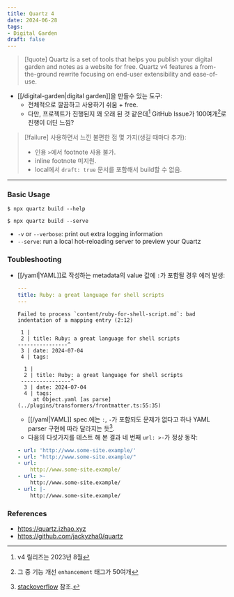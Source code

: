 ```yaml
---
title: Quartz 4
date: 2024-06-28
tags:
- Digital Garden
draft: false
---
```



> [!quote] Quartz is a set of tools that helps you publish your digital garden and notes as a website for free. Quartz v4 features a from-the-ground rewrite focusing on end-user extensibility and ease-of-use.

- [[/digital-garden|digital garden]]을 만들수 있는 도구:
    - 전체적으로 깔끔하고 사용하기 쉬움 + free.
    - 다만, 프로젝트가 진행된지 꽤 오래 된 것 같은데[^1] GitHub Issue가 100여개[^2]로 진행이 더딘 느낌?


[^1]: v4 릴리즈는 2023년 8월
[^2]: 그 중 기능 개선 `enhancement` 태그가 50여개


> [!failure] 사용하면서 느낀 불편한 점 몇 가지(생길 때마다 추가):
> - 인용 `>`에서 footnote 사용 불가.
> - inline footnote 미지원.
> - local에서 `draft: true` 문서를 포함해서 build할 수 없음.


---
### Basic Usage

```shell
$ npx quartz build --help
```

```shell
$ npx quartz build --serve
```

- `-v` or `--verbose`: print out extra logging information
- `--serve`: run a local hot-reloading server to preview your Quartz


### Toubleshooting
- [[/yaml|YAML]]로 작성하는 metadata의 value 값에 `:`가 포함될 경우 에러 발생:
    ```yaml
    ---
    title: Ruby: a great language for shell scripts
    ---
    ```
    
    ```shell
    Failed to process `content/ruby-for-shell-script.md`: bad indentation of a mapping entry (2:12)
    
     1 |
     2 | title: Ruby: a great language for shell scripts
    ----------------^
     3 | date: 2024-07-04
     4 | tags:
    
      1 |
      2 | title: Ruby: a great language for shell scripts
     ----------------^
      3 | date: 2024-07-04
      4 | tags:
         at Object.yaml [as parse] (../plugins/transformers/frontmatter.ts:55:35)
    ```
    
    - [[/yaml|YAML]] spec.에는 `‌:`, `‌-`가 포함되도 문제가 없다고 하나 YAML parser 구현에 따라 달라지는 듯[^4].
    - 다음의 다섯가지를 테스트 해 본 결과 네 번째 `url: >-`가 정상 동작:
    ```yaml
    - url: 'http://www.some-site.example/'
    - url: "http://www.some-site.example/"
    - url:
        http://www.some-site.example/
    - url: >-
        http://www.some-site.example/
    - url: |-
        http://www.some-site.example/
    ```
    
[^4]: [stackoverflow](https://stackoverflow.com/questions/11301650/how-to-escape-indicator-characters-colon-and-hyphen-in-yaml) 참조.


### References
- https://quartz.jzhao.xyz
- https://github.com/jackyzha0/quartz